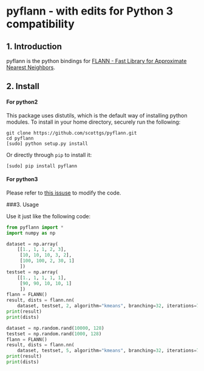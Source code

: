 pyflann  - with edits for Python 3 compatibility
=============

## 1. Introduction

pyflann is the python bindings for [FLANN - Fast Library for Approximate Nearest Neighbors](http://www.cs.ubc.ca/research/flann/).

## 2. Install

#### For python2

This package uses distutils, which is the default way of installing python modules. To install in your home directory, securely run the following:
```
git clone https://github.com/scottgs/pyflann.git
cd pyflann
[sudo] python setup.py install
```

Or directly through `pip` to install it:
```
[sudo] pip install pyflann
```

#### For python3

Please refer to [this issuse](https://github.com/primetang/pyflann/issues/1) to modify the code.

###3. Usage

Use it just like the following code:
```python
from pyflann import *
import numpy as np

dataset = np.array(
    [[1., 1, 1, 2, 3],
     [10, 10, 10, 3, 2],
     [100, 100, 2, 30, 1]
     ])
testset = np.array(
    [[1., 1, 1, 1, 1],
     [90, 90, 10, 10, 1]
     ])
flann = FLANN()
result, dists = flann.nn(
    dataset, testset, 2, algorithm="kmeans", branching=32, iterations=7, checks=16)
print(result)
print(dists)

dataset = np.random.rand(10000, 128)
testset = np.random.rand(1000, 128)
flann = FLANN()
result, dists = flann.nn(
    dataset, testset, 5, algorithm="kmeans", branching=32, iterations=7, checks=16)
print(result)
print(dists)
```
